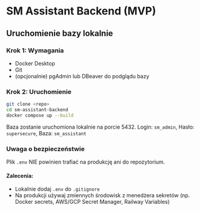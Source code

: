 # SM Assistant Backend (MVP)

## Uruchomienie bazy lokalnie

### Krok 1: Wymagania
- Docker Desktop
- Git
- (opcjonalnie) pgAdmin lub DBeaver do podglądu bazy

### Krok 2: Uruchomienie
```bash
git clone <repo>
cd sm-assistant-backend
docker compose up --build
```

Baza zostanie uruchomiona lokalnie na porcie 5432.
Login: `sm_admin`, Hasło: `supersecure`, Baza: `sm_assistant`

### Uwaga o bezpieczeństwie

Plik `.env` NIE powinien trafiać na produkcję ani do repozytorium.

#### Zalecenia:
- Lokalnie dodaj `.env` do `.gitignore`
- Na produkcji używaj zmiennych środowisk z menedżera sekretów (np. Docker secrets, AWS/GCP Secret Manager, Railway Variables)
